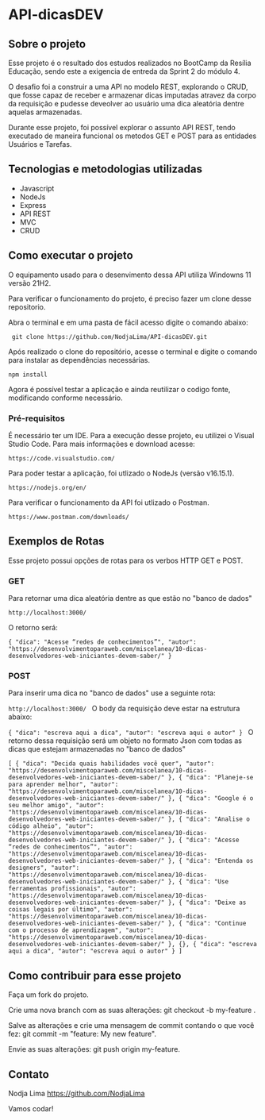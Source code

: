 # API-dicasDEV

## Sobre o projeto

Esse projeto é o resultado dos estudos realizados no BootCamp da Resília Educação, sendo este a exigencia de entreda da Sprint 2 do módulo 4. 

O desafio foi a construir a uma API no modelo REST, explorando o CRUD, que fosse capaz de receber e armazenar dicas imputadas atravez da corpo da requisição e pudesse deveolver ao usuário uma dica aleatória dentre aquelas armazenadas. 

Durante esse projeto, foi possível explorar o assunto API REST, tendo executado de maneira funcional os metodos GET e POST para as entidades Usuários e Tarefas. 

## Tecnologias e metodologias utilizadas

- Javascript
- NodeJs
- Express
- API REST
- MVC
- CRUD

## Como executar o projeto

O equipamento usado para o desenvimento dessa API utiliza Windowns 11 versão 21H2.

Para verificar o funcionamento do projeto, é preciso fazer um clone desse repositorio. 

Abra o terminal e em uma pasta de fácil acesso digite o comando abaixo:

``` git clone https://github.com/NodjaLima/API-dicasDEV.git```

Após realizado o clone do repositório, acesse o terminal e digite o comando para instalar as dependências necessárias. 

 ```npm install``` 

Agora é possível testar a aplicação e ainda reutilizar o codigo fonte, modificando conforme necessário.


### Pré-requisitos

É necessário ter um IDE. Para a execução desse projeto, eu utilizei o Visual Studio Code. Para mais informações e download acesse:

``https://code.visualstudio.com/``

Para poder testar a aplicação, foi utlizado o NodeJs (versão v16.15.1).

``https://nodejs.org/en/``

Para verificar o funcionamento da API foi utlizado o Postman. 

``https://www.postman.com/downloads/``

## Exemplos de Rotas

Esse projeto possui opções de rotas para os verbos HTTP GET e POST.

### GET 

Para retornar uma dica aleatória dentre as que estão no "banco de dados"

``http://localhost:3000/``

O retorno será:

``{
    "dica": "Acesse “redes de conhecimentos”",
    "autor": "https://desenvolvimentoparaweb.com/miscelanea/10-dicas-desenvolvedores-web-iniciantes-devem-saber/"
}
``
### POST

Para inserir uma dica no "banco de dados" use a seguinte rota:

``http://localhost:3000/
``
O body da requisição deve estar na estrutura abaixo:

``{
    "dica": "escreva aqui a dica",
    "autor": "escreva aqui o autor"
}
``
O retorno dessa requisição será um objeto no formato Json com todas as dicas que estejam armazenadas no "banco de dados"

``[
    {
        "dica": "Decida quais habilidades você quer",
        "autor": "https://desenvolvimentoparaweb.com/miscelanea/10-dicas-desenvolvedores-web-iniciantes-devem-saber/"
    },
    {
        "dica": "Planeje-se para aprender melhor",
        "autor": "https://desenvolvimentoparaweb.com/miscelanea/10-dicas-desenvolvedores-web-iniciantes-devem-saber/"
    },
    {
        "dica": "Google é o seu melhor amigo",
        "autor": "https://desenvolvimentoparaweb.com/miscelanea/10-dicas-desenvolvedores-web-iniciantes-devem-saber/"
    },
    {
        "dica": "Analise o código alheio",
        "autor": "https://desenvolvimentoparaweb.com/miscelanea/10-dicas-desenvolvedores-web-iniciantes-devem-saber/"
    },
    {
        "dica": "Acesse “redes de conhecimentos”",
        "autor": "https://desenvolvimentoparaweb.com/miscelanea/10-dicas-desenvolvedores-web-iniciantes-devem-saber/"
    },
    {
        "dica": "Entenda os designers",
        "autor": "https://desenvolvimentoparaweb.com/miscelanea/10-dicas-desenvolvedores-web-iniciantes-devem-saber/"
    },
    {
        "dica": "Use ferramentas profissionais",
        "autor": "https://desenvolvimentoparaweb.com/miscelanea/10-dicas-desenvolvedores-web-iniciantes-devem-saber/"
    },
    {
        "dica": "Deixe as coisas legais por último",
        "autor": "https://desenvolvimentoparaweb.com/miscelanea/10-dicas-desenvolvedores-web-iniciantes-devem-saber/"
    },
    {
        "dica": "Continue com o processo de aprendizagem",
        "autor": "https://desenvolvimentoparaweb.com/miscelanea/10-dicas-desenvolvedores-web-iniciantes-devem-saber/"
    },
    {},
    {
        "dica": "escreva aqui a dica",
        "autor": "escreva aqui o autor"
    }
]
``
## Como contribuir para esse projeto

Faça um fork do projeto.

Crie uma nova branch com as suas alterações: git checkout -b my-feature .

Salve as alterações e crie uma mensagem de commit contando o que você fez: git commit -m "feature: My new feature".

Envie as suas alterações: git push origin my-feature.

## Contato 

Nodja Lima https://github.com/NodjaLima

Vamos codar!


